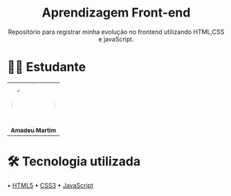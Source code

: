 <h1 align="center">Aprendizagem Front-end</h1>
<p align="center"> Repositório para registrar minha evolução no frontend utilizando HTML,CSS e javaScript.</p>
<h1>👨‍💻 Estudante</h1>
<p>
  <table>
  <tr>
    <td align="center"><a href="https://github.com/amadeu100401"><img style="border-radius: 50%;" src="https://avatars.githubusercontent.com/u/54649985?v=4" width="100px;" alt=""/><br /><sub><b>Amadeu Martim</b></sub></a><br /><a href="https://rocketseat.com.br/" title="Rocketseat"></a></td>
  </tr>
</table>
</p>
<h1> 🛠 Tecnologia utilizada</h1>
<p>
  •  <a href="https://www.w3schools.com/html/" width="300px;">HTML5</a> 
  •  <a href="https://www.w3schools.com/css/default.asp" width="300px;">CSS3</a>
  •  <a href="https://developer.mozilla.org/pt-BR/docs/Web/JavaScript" width="300px;">JavaScript</a>
</p>



